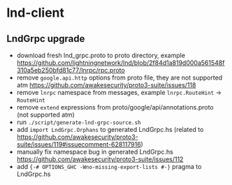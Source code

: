 # lnd-client

## LndGrpc upgrade

- download fresh lnd_grpc.proto to proto directory, example https://github.com/lightningnetwork/lnd/blob/2f84d1a819d000a561548f310a5eb250bfd81c77/lnrpc/rpc.proto
- remove `google.api.http` options from proto file, they are not supported atm https://github.com/awakesecurity/proto3-suite/issues/118
- remove `lnrpc` namespace from messages, example `lnrpc.RouteHint` -> `RouteHint`
- remove `extend` expressions from proto/google/api/annotations.proto (not supported atm)
- run `./script/generate-lnd-grpc-source.sh`
- add `import LndGrpc.Orphans` to generated LndGrpc.hs (related to https://github.com/awakesecurity/proto3-suite/issues/119#issuecomment-628117916)
- manually fix namespace bug in generated LndGrpc.hs https://github.com/awakesecurity/proto3-suite/issues/112
- add `{-# OPTIONS_GHC -Wno-missing-export-lists #-}` pragma to LndGrpc.hs
